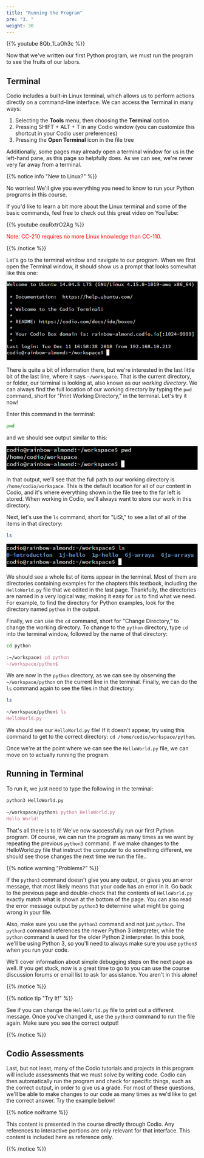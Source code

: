 ```yaml
---
title: "Running the Program"
pre: "3. "
weight: 30
---
```


{{% youtube 8Qb_1LaOh3c %}}

<!-- TODO Update Video -->
<!-- OLD [Video Materials]({{<relref "./video">}}) -->
<!-- TODO Update Screenshots -->

Now that we've written our first Python program, we must run the program to see the fruits of our labors. 

## Terminal

Codio includes a built-in Linux terminal, which allows us to perform actions directly on a command-line interface. We can access the Terminal in many ways:

1. Selecting the **Tools** menu, then choosing the **Terminal** option
1. Pressing SHIFT + ALT + T in any Codio window (you can customize this shortcut in your Codio user preferences)
1. Pressing the **Open Terminal** icon in the file tree

Additionally, some pages may already open a terminal window for us in the left-hand pane, as this page so helpfully does. As we can see, we're never very far away from a terminal.

{{% notice info "New to Linux?" %}}

No worries! We'll give you everything you need to know to run your Python programs in this course.

If you'd like to learn a bit more about the Linux terminal and some of the basic commands, feel free to check out this great video on YouTube:

{{% youtube oxuRxtrO2Ag %}}

<p style ="color:red">Note: CC-210 requires no  more Linux knowledge than CC-110.</p>

{{% /notice %}}

Let's go to the terminal window and navigate to our program. When we first open the Terminal window, it should show us a prompt that looks somewhat like this one: 

![Initial Terminal View](/images/01-oop/1.3.j.3.terminal1.png)

There is quite a bit of information there, but we're interested in the last little bit of the last line, where it says `~/workspace`. That is the current directory, or folder, our terminal is looking at, also known as our _working directory_. We can always find the full location of our working directory by typing the `pwd` command, short for "Print Working Directory," in the terminal. Let's try it now!

Enter this command in the terminal:

```bash
pwd
```

and we should see output similar to this:

![pwd Command Output](/images/01-oop/1.3.j.3.pwd.png)

In that output, we'll see that the full path to our working directory is `/home/codio/workspace`. This is the default location for all of our content in Codio, and it's where everything shown in the file tree to the far left is stored. When working in Codio, we'll always want to store our work in this directory.

Next, let's use the `ls` command, short for "LiSt," to see a list of all of the items in that directory:

```bash
ls
```

![ls Command Output](/images/01-oop/1.3.j.3.ls.png)

We should see a whole list of items appear in the terminal. Most of them are directories containing examples for the chapters this textbook, including the `HelloWorld.py` file that we edited in the last page. Thankfully, the directories are named in a very logical way, making it easy for us to find what we need. For example, to find the directory for Python examples, look for the directory named `python` in the output.  

Finally, we can use the `cd` command, short for "Change Directory," to change the working directory. To change to the `python` directory, type `cd` into the terminal window, followed by the name of that directory:

```bash
cd python
```

```tex
:~/workspace$ cd python
~/workspace/python$ 
```

We are now in the `python` directory, as we can see by observing the `~/workspace/python` on the current line in the terminal. Finally, we can do the `ls` command again to see the files in that directory:

```bash
ls
```


```tex
~/workspace/python$ ls
HelloWorld.py
```


We should see our `HelloWorld.py` file! If it doesn't appear, try using this command to get to the correct directory: `cd /home/codio/workspace/python`. 

Once we're at the point where we can see the `HelloWorld.py` file, we can move on to actually running the program.

## Running in Terminal

To run it, we just need to type the following in the terminal:

```bash
python3 HelloWorld.py
```


```tex
~/workspace/python$ python HelloWorld.py
Hello World!
```

That's all there is to it! We've now successfully run our first Python program. Of course, we can run the program as many times as we want by repeating the previous `python3` command. If we make changes to the HelloWorld.py file that instruct the computer to do something different, we should see those changes the next time we run the file.. 

{{% notice warning "Problems?" %}}

If the `python3` command doesn't give you any output, or gives you an error message, that most likely means that your code has an error in it. Go back to the previous page and double-check that the contents of `HelloWorld.py` exactly match what is shown at the bottom of the page. You can also read the error message output by `python3` to determine what might be going wrong in your file.

Also, make sure you use the `python3` command and not just `python`. The `python3` command references the newer Python 3 interpreter, while the `python` command is used for the older Python 2 interpreter. In this book, we'll be using Python 3, so you'll need to always make sure you use `python3` when you run your code.

We'll cover information about simple debugging steps on the next page as well. If you get stuck, now is a great time to go to you can use the course discussion forums or email list to ask for assistance. You aren't in this alone!

{{% /notice %}}

{{% notice tip "Try It!" %}}

See if you can change the `HelloWorld.py` file to print out a different message. Once you've changed it, use the `python3` command to run the file again. Make sure you see the correct output! 

{{% /notice %}}

## Codio Assessments

Last, but not least, many of the Codio tutorials and projects in this program will include assessments that we must solve by writing code. Codio can then automatically run the program and check for specific things, such as the correct output, in order to give us a grade. For most of these questions, we'll be able to make changes to our code as many times as we'd like to get the correct answer. Try the example below! 

{{% notice noiframe %}}

This content is presented in the course directly through Codio. Any references to interactive portions are only relevant for that interface. This content is included here as reference only. 

{{% /notice %}}
